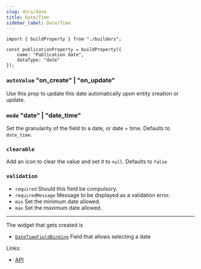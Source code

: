 ```yaml
---
slug: docs/date
title: Date/Time
sidebar_label: Date/Time
---
```


```tsx
import { buildProperty } from "./builders";

const publicationProperty = buildProperty({
    name: "Publication date",
    dataType: "date"
});
```
### `autoValue` "on_create" | "on_update"

Use this prop to update this date automatically upon entity creation
or update.

### `mode` "date" | "date_time"

Set the granularity of the field to a date, or date + time.
Defaults to `date_time`.

### `clearable`
Add an icon to clear the value and set it to `null`. Defaults to `false`

### `validation`

* `required` Should this field be compulsory.
* `requiredMessage` Message to be displayed as a validation error.
* `min` Set the minimum date allowed.
* `max` Set the maximum date allowed.

---

The widget that gets created is
- [`DateTimeFieldBinding`](../../api/functions/DateTimeFieldBinding) Field that allows selecting a date

Links:
- [API](../../api/interfaces/DateProperty)
